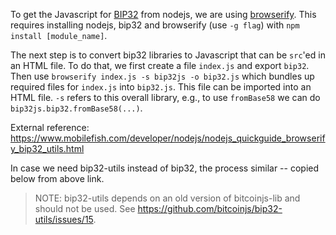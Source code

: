 To get the Javascript for [BIP32](https://github.com/bitcoinjs/bip32) from nodejs, we are using [browserify](https://github.com/browserify/browserify).
This requires installing nodejs, bip32 and browserify (use `-g flag`) with `npm install [module_name]`.

The next step is to convert bip32 libraries to Javascript that can be `src`'ed in an HTML file. 
To do that, we first create a file `index.js` and export `bip32`. Then use `browserify index.js -s bip32js -o bip32.js` which bundles up required files for `index.js` into `bip32.js`.
This file can be imported into an HTML file. `-s` refers to this overall library, e.g., to use `fromBase58` we can do `bip32js.bip32.fromBase58(...)`.


External reference: https://www.mobilefish.com/developer/nodejs/nodejs_quickguide_browserify_bip32_utils.html

In case we need bip32-utils instead of bip32, the process similar -- copied below from above link.
> NOTE: bip32-utils depends on an old version of bitcoinjs-lib and should not be used. See https://github.com/bitcoinjs/bip32-utils/issues/15.